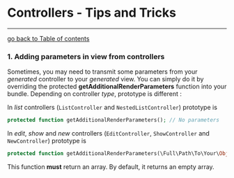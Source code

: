 # Controllers - Tips and Tricks
---------------------------------------

[go back to Table of contents][back-to-index]

[back-to-index]: https://github.com/symfony2admingenerator/AdmingeneratorGeneratorBundle/blob/master/Resources/doc/documentation.md#7-cookbook

### 1. Adding parameters in view from controllers

Sometimes, you may need to transmit some parameters from your *generated* controller to your *generated* view.
You can simply do it by overriding the protected **getAdditionalRenderParameters** function into your bundle. Depending on controller *type*, prototype is different :

In *list* controllers (`ListController` and `NestedListController`) prototype is
```php
protected function getAdditionalRenderParameters(); // No parameters
```

In *edit*, *show* and *new* controllers (`EditController`, `ShowController` and `NewController`) prototype is
```php
protected function getAdditionalRenderParameters(\Full\Path\To\Your\Object $Object);
```

This function **must** return an array.
By default, it returns an empty array.